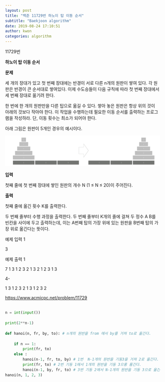 ```yaml
---
layout: post
title: "백준 11729번 하노이 탑 이동 순서"
subtitle: "Baekjoon algorithm"
date: 2019-08-24 17:10:51
author: kwon
categories: algorithm
---
```

11729번

**하노이 탑 이동 순서**

**문제**

세 개의 장대가 있고 첫 번째 장대에는 반경이 서로 다른 n개의 원판이 쌓여 있다. 각 원판은 반경이 큰 순서대로 쌓여있다. 이제 수도승들이 다음 규칙에 따라 첫 번째 장대에서 세 번째 장대로 옮기려 한다.

한 번에 한 개의 원판만을 다른 탑으로 옮길 수 있다.
쌓아 놓은 원판은 항상 위의 것이 아래의 것보다 작아야 한다.
이 작업을 수행하는데 필요한 이동 순서를 출력하는 프로그램을 작성하라. 단, 이동 횟수는 최소가 되어야 한다.

아래 그림은 원판이 5개인 경우의 예시이다.

![hanoi](./assets/hanoi.png)


**입력**

첫째 줄에 첫 번째 장대에 쌓인 원판의 개수 N (1 ≤ N ≤ 20)이 주어진다.


**출력**

첫째 줄에 옮긴 횟수 K를 출력한다.

두 번째 줄부터 수행 과정을 출력한다. 두 번째 줄부터 K개의 줄에 걸쳐 두 정수 A B를 빈칸을 사이에 두고 출력하는데, 이는 A번째 탑의 가장 위에 있는 원판을 B번째 탑의 가장 위로 옮긴다는 뜻이다.


예제 입력 1

3

예제 출력 1

7
1 3
1 2
3 2
1 3
2 1
2 3
1 3


4-

1 3
1 2
3 2
1 3
1 2
3 2



<https://www.acmicpc.net/problem/11729>

```Python

n = int(input())

print(2**n-1)

def hanoi(n, fr, by, to): # n개의 원반을 from 에서 by를 거쳐 to로 옮긴다.

    if n == 1:
        print(fr, to)
    else :
        hanoi(n-1, fr, to, by) # 1번  N-1개의 원반을 기둥3을 거쳐 2로 옮긴다.
        print(fr, to) # 2번 기둥 1에서 1개의 원반을 기둥 3으롱 롬긴다.
        hanoi(n-1, by, fr, to) # 3번 기둥 2에서 N-1개의 원반을 기둥 3으로 옮긴다
hanoi(n, 1, 2, 3)

```
